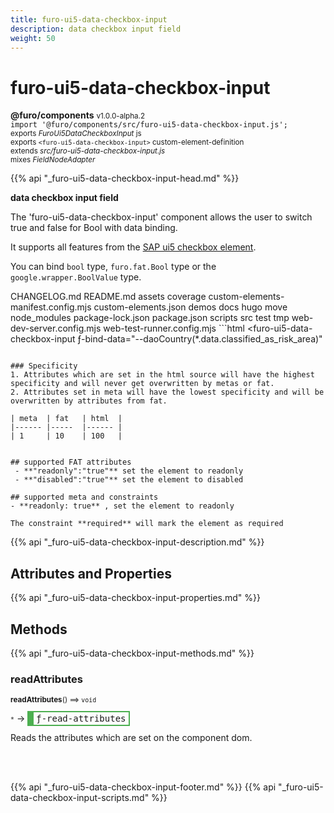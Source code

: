 ```yaml
---
title: furo-ui5-data-checkbox-input
description: data checkbox input field
weight: 50
---
```


# furo-ui5-data-checkbox-input
**@furo/components** <small>v1.0.0-alpha.2</small>
<br>`import '@furo/components/src/furo-ui5-data-checkbox-input.js';`<small>
<br>exports *FuroUi5DataCheckboxInput* js
<br>exports `<furo-ui5-data-checkbox-input>` custom-element-definition
<br>extends *src/furo-ui5-data-checkbox-input.js*
<br> mixes *FieldNodeAdapter*</small>

{{% api "_furo-ui5-data-checkbox-input-head.md" %}}

**data checkbox input field**

The 'furo-ui5-data-checkbox-input' component allows the user to switch true and false for Bool with data binding.

It supports all features from the [SAP ui5 checkbox element](https://sap.github.io/ui5-webcomponents/playground/components/CheckBox/).

You can bind `bool` type, `furo.fat.Bool` type or the `google.wrapper.BoolValue` type.

 CHANGELOG.md README.md assets coverage custom-elements-manifest.config.mjs custom-elements.json demos docs hugo move node_modules package-lock.json package.json scripts src test tmp web-dev-server.config.mjs web-test-runner.config.mjs ```html
 <furo-ui5-data-checkbox-input
 ƒ-bind-data="--daoCountry(*.data.classified_as_risk_area)"
 ></furo-ui5-data-checkbox-input>
```

### Specificity
1. Attributes which are set in the html source will have the highest specificity and will never get overwritten by metas or fat.
2. Attributes set in meta will have the lowest specificity and will be overwritten by attributes from fat.

| meta 	| fat 	| html 	|
|------	|-----	|------	|
| 1 	| 10 	| 100 	|


## supported FAT attributes
 - **"readonly":"true"** set the element to readonly
 - **"disabled":"true"** set the element to disabled

## supported meta and constraints
- **readonly: true** , set the element to readonly

The constraint **required** will mark the element as required

```

{{% api "_furo-ui5-data-checkbox-input-description.md" %}}


## Attributes and Properties
{{% api "_furo-ui5-data-checkbox-input-properties.md" %}}




















## Methods
{{% api "_furo-ui5-data-checkbox-input-methods.md" %}}


### **readAttributes**
<small>**readAttributes**() ⟹ `void`</small>

<small>`*`</small> →
<span  style="border-width:2px 2px 2px 10px; border-style: solid;border-color:  rgb(76, 175, 80);font-family:monospace; padding:2px 4px;">ƒ-read-attributes</span>

Reads the attributes which are set on the component dom.

<br><br>




















{{% api "_furo-ui5-data-checkbox-input-footer.md" %}}
{{% api "_furo-ui5-data-checkbox-input-scripts.md" %}}
